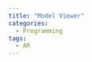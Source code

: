 ```yaml
---
title: "Model Viewer"
categories:
  - Programming
tags:
  - AR
---
```

<!-- Import the component -->
<script type="module" src="https://unpkg.com/@google/model-viewer/dist/model-viewer.min.js"></script>

<model-viewer src="/assets/ar/RobotExpressive.glb" ar ar-modes="webxr scene-viewer quick-look" ar-scale="auto" camera-controls alt="A 3D model of an astronaut" ios-src="/assets/ar/toy_drummer.usdz"></model-viewer>